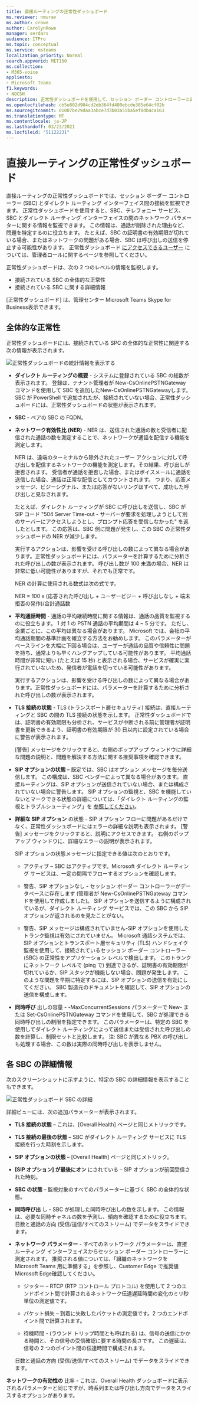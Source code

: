```yaml
---
title: 直接ルーティングの正常性ダッシュボード
ms.reviewer: nmurav
ms.author: crowe
author: CarolynRowe
manager: serdars
audience: ITPro
ms.topic: conceptual
ms.service: msteams
localization_priority: Normal
search.appverid: MET150
ms.collection:
- M365-voice
appliesto:
- Microsoft Teams
f1.keywords:
- NOCSH
description: 正常性ダッシュボードを使用して、セッション ボーダー コントローラーと直接ルーティングの間の接続を監視する方法について説明します。
ms.openlocfilehash: cb5e802d904cd2eb364fd480ebcde385e64cf02b
ms.sourcegitcommit: 01087be29daa3abce7d3b03a55ba5ef8db4ca161
ms.translationtype: MT
ms.contentlocale: ja-JP
ms.lasthandoff: 03/23/2021
ms.locfileid: "51122231"
---
```

# <a name="health-dashboard-for-direct-routing"></a>直接ルーティングの正常性ダッシュボード

直接ルーティングの正常性ダッシュボードでは、セッション ボーダー コントローラー (SBC) とダイレクト ルーティング インターフェイス間の接続を監視できます。  正常性ダッシュボードを使用すると、SBC、テレフォニー サービス、SBC とダイレクト ルーティング インターフェイスの間のネットワーク パラメーターに関する情報を監視できます。 この情報は、通話が削除された理由など、問題を特定するのに役立ちます。 たとえば、SBC の証明書の有効期限が切れている場合、またはネットワークの問題がある場合、SBC は呼び出しの送信を停止する可能性があります。 正常性ダッシュボード [にアクセスできるユーザー](using-admin-roles.md) については、管理者ロールに関するページを参照してください。

正常性ダッシュボードは、次の 2 つのレベルの情報を監視します。

- 接続されている SBC の全体的な正常性
- 接続されている SBC に関する詳細情報

[正常性ダッシュボード] は、管理センター Microsoft Teams Skype for Business表示できます。

## <a name="overall-health"></a>全体的な正常性

正常性ダッシュボードには、接続されている SPC の全体的な正常性に関連する次の情報が表示されます。

 ![正常性ダッシュボードの統計情報を表示する](media/direct-routing-dashboard-stats1.png)

- **ダイレクト ルーティングの概要** - システムに登録されている SBC の総数が表示されます。 登録は、テナント管理者が New-CsOnlinePSTNGateway コマンドを使用して SBC を追加したNew-CsOnlinePSTNGatewayします。 SBC が PowerShell で追加されたが、接続されていない場合、正常性ダッシュボードには、正常性ダッシュボードの状態が表示されます。

- **SBC** - ペアの SBC の FQDN。

- **ネットワーク有効性比 (NER)** - NER は、送信された通話の数と受信者に配信された通話の数を測定することで、ネットワークが通話を配信する機能を測定します。  

   NER は、遠端のターミナルから除外されたユーザー アクションに対して呼び出しを配信するネットワークの機能を測定します。その結果、呼び出しが拒否されます。  受信者が通話を拒否した場合、またはボイスメールに通話を送信した場合、通話は正常な配信としてカウントされます。 つまり、応答メッセージ、ビジーシグナル、または応答がないリングはすべて、成功した呼び出しと見なされます。
  
   たとえば、ダイレクト ルーティングが SBC に呼び出しを送信し、SBC が SIP コード "504 Server Time-out - サーバーが要求を処理しようとして別のサーバーにアクセスしようとし、プロンプト応答を受信しなかった" を返したとします。 この応答は、SBC 側に問題が発生し、この SBC の正常性ダッシュボードの NER が減少します。
  
   実行するアクションは、影響を受ける呼び出しの数によって異なる場合があります。正常性ダッシュボードには、パラメーターを計算するために分析された呼び出しの数が表示されます。 呼び出し数が 100 未満の場合、NER は非常に低い可能性がありますが、それでも正常です。

   NER の計算に使用される数式は次の式です。

   NER = 100 x (応答された呼び出し + ユーザービジー + 呼び出しなし + 端末拒否の発作)/合計通話数

- **平均通話時間** - 通話の平均継続時間に関する情報は、通話の品質を監視するのに役立ちます。 1 対 1 の PSTN 通話の平均期間は 4 ~ 5 分です。  ただし、企業ごとに、この平均は異なる場合があります。  Microsoft では、会社の平均通話期間の基準計画を確立する方法をお勧めします。 このパラメーターがベースラインを大幅に下回る場合は、ユーザーが通話の品質や信頼性に問題を持ち、通常よりも早くハングアップしている可能性があります。 平均通話時間が非常に短い (たとえば 15 秒) と表示される場合、サービスが確実に実行されていないため、発信者が電話を切っている可能性があります。

   実行するアクションは、影響を受ける呼び出しの数によって異なる場合があります。正常性ダッシュボードには、パラメーターを計算するために分析された呼び出しの数が表示されます。

- **TLS 接続の状態** - TLS (トランスポート層セキュリティ) 接続は、直接ルーティングと SBC の間の TLS 接続の状態を示します。 正常性ダッシュボードでは、証明書の有効期限も分析され、サービスが中断される前に管理者が証明書を更新できるよう、証明書の有効期限が 30 日以内に設定されている場合に警告が表示されます。

   [警告] メッセージをクリックすると、右側のポップアップ ウィンドウに詳細な問題の説明と、問題を解決する方法に関する推奨事項を確認できます。

- **SIP オプションの状態** – 既定では、SBC はオプション メッセージを毎分送信します。 この構成は、SBC ベンダーによって異なる場合があります。 直接ルーティングは、SIP オプションが送信されていない場合、または構成されていない場合に警告します。 SIP オプションの監視と、SBC を機能していないとマークできる状態の詳細については、「ダイレクト ルーティングの監視とトラブルシューティング」を [参照してください](direct-routing-monitor-and-troubleshoot.md)。

- **詳細な SIP オプション** の状態 - SIP オプション フローに問題があるだけでなく、正常性ダッシュボードにはエラーの詳細な説明も表示されます。 [警告] メッセージをクリックすると、説明にアクセスできます。 右側のポップアップ ウィンドウに、詳細なエラーの説明が表示されます。

   SIP オプションの状態メッセージに指定できる値は次のとおりです。

    - アクティブ – SBC はアクティブです。Microsoft ダイレクト ルーティング サービスは、一定の間隔でフローするオプションを確認します。

    - 警告、SIP オプションなし - セッション ボーダー コントローラーがデータベースに存在します (管理者が New-CsOnlinePSTNGateway コマンドを使用して作成しました)。 SIP オプションを送信するように構成されているが、ダイレクト ルーティング サービスでは、この SBC から SIP オプションが返されるのを見たことがない。

    - 警告、SIP メッセージは構成されていません-SIP オプションを使用したトランク監視は有効にされていません。 Microsoft 通話システムでは、SIP オプションとトランスポート層セキュリティ (TLS) ハンドシェイク監視を使用して、接続されているセッション ボーダー コントローラー (SBC) の正常性をアプリケーション レベルで検出します。 このトランクにネットワーク レベルで (ping で) 到達できるが、証明書の有効期限が切れているか、SIP スタックが機能しない場合、問題が発生します。 このような問題を早期に特定するには、SIP オプションの送信を有効にしてください。 SBC 製造元のドキュメントを確認して、SIP オプションの送信を構成します。

- **同時呼び** 出しの容量 - -MaxConcurrentSessions パラメーターで New- または Set-CsOnlinePSTNGateway コマンドを使用して、SBC が処理できる同時呼び出しの制限を指定できます。 このパラメーターは、特定の SBC を使用してダイレクト ルーティングによって送信または受信された呼び出しの数を計算し、制限セットと比較します。 注: SBC が異なる PBX の呼び出しも処理する場合、この数は実際の同時呼び出しを表示しません。

## <a name="detailed-information-for-each-sbc"></a>各 SBC の詳細情報

次のスクリーンショットに示すように、特定の SBC の詳細情報を表示することもできます。

![正常性ダッシュボード SBC の詳細](media/direct-routing-dashboard-SBC-detail1.png)

詳細ビューには、次の追加パラメーターが表示されます。

- **TLS 接続の状態** – これは、[Overall Health] ページと同じメトリックです。

- **TLS 接続の最後の状態** – SBC がダイレクト ルーティング サービスに TLS 接続を行った時刻を示します。

- **SIP オプションの状態** – [Overall Health] ページと同じメトリック。

- **[SIP オプション] が最後にオン** にされている – SIP オプションが前回受信された時刻。

- **SBC の状態** – 監視対象のすべてのパラメーターに基づく SBC の全体的な状態。

- **同時呼び出** し - SBC が処理した同時呼び出しの数を示します。 この情報は、必要な同時チャネルの数を予測し、傾向を確認するために役立ちます。 日数と通話の方向 (受信/送信/すべてのストリーム) でデータをスライドできます。

- **ネットワーク パラメーター** - すべてのネットワーク パラメーターは、直接ルーティング インターフェイスからセッション ボーダー コントローラーに測定されます。 推奨される値については、「組織のネットワーク[](./prepare-network.md)を Microsoft Teams 用に準備する」を参照し、Customer Edge で推奨値Microsoft Edge確認してください。

   - ジッター – RTCP (RTP コントロール プロトコル) を使用して 2 つのエンドポイント間で計算されるネットワーク伝達遅延時間の変化のミリ秒単位の測定値です。

   - パケット損失 – 到着に失敗したパケットの測定値です。2 つのエンドポイント間で計算されます。

   - 待機時間 - (ラウンド トリップ時間とも呼ばれる) は、信号の送信にかかる時間と、その信号の受信確認に要する時間の長さです。 この遅延は、信号の 2 つのポイント間の伝達時間で構成されます。

   日数と通話の方向 (受信/送信/すべてのストリーム) でデータをスライドできます。

**ネットワークの有効性の** 比率 - これは、Overall Health ダッシュボードに表示されるパラメーターと同じですが、時系列または呼び出し方向でデータをスライスするオプションがあります。